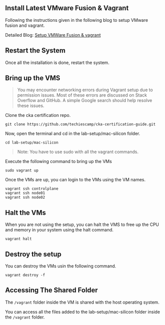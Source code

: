 ## Install Latest VMware Fusion & Vagrant

Following the instructions given in the following blog to setup VMware fusion and vagrant.

Detailed Blog: [Setup VMWare Fusion & vagrant](https://devopscube.com/build-vms-mac-silicon-with-vagrant/)


## Restart the System

Once all the installation is done, restart the system.

## Bring up the VMS

> You may encounter  networking errors during Vagrant setup due to permission issues. Most of these errors are discussed on Stack Overflow and GitHub. A simple Google search should help resolve these issues.

Clone the cka certification repo.

```
git clone https://github.com/techiescamp/cka-certification-guide.git
```

Now, open the terminal and cd in the lab-setup/mac-silicon folder.

```
cd lab-setup/mac-silicon 
```

> Note: You have to use sudo with all the vagrant commands.

Execute the following command to bring up the VMs

```
sudo vagrant up
```

Once the VMs are up, you can login to the VMs using the VM names.

```
vagrant ssh controlplane
vagrant ssh node01
vagrant ssh node02
```

## Halt the VMs

When you are not using the setup, you can halt the VMS to free up the CPU and memory in your system using the halt command.

```
vagrant halt
```

## Destroy the setup

You can destroy the VMs usin the following command.

```
vagrant destroy -f
```

## Accessing The Shared Folder

The `/vagrant` folder inside the VM is shared with the host operating system.

You can access all the files added to the lab-setup/mac-silicon folder inside the `/vagrant` folder.
